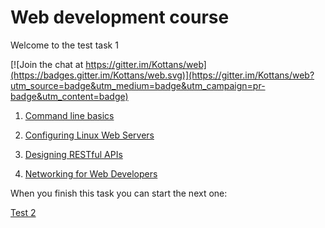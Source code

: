 # Web development course


Welcome to the test task 1


[![Join the chat at https://gitter.im/Kottans/web](https://badges.gitter.im/Kottans/web.svg)](https://gitter.im/Kottans/web?utm_source=badge&utm_medium=badge&utm_campaign=pr-badge&utm_content=badge)


1. [Command line basics](https://www.udacity.com/course/linux-command-line-basics--ud595)

2. [Configuring Linux Web Servers](https://www.udacity.com/course/configuring-linux-web-servers--ud299)

3. [Designing RESTful APIs](https://www.udacity.com/course/designing-restful-apis--ud388)

4. [Networking for Web Developers](https://www.udacity.com/course/networking-for-web-developers--ud256)

<!--- * [Web Development](https://www.udacity.com/course/web-development--cs253) -->


When you finish this task you can start the next one:

[Test 2](https://github.com/Kottans/web/blob/master/README02.md)

